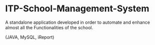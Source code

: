 # ITP-School-Management-System
A standalone application developed in order to automate and enhance almost all the Functionalities of the school.

(JAVA, MySQL, iReport)
